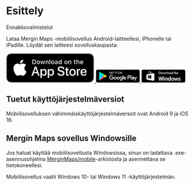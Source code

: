 # **Esittely**

Ennakkovalmistelut

Lataa Mergin Maps -mobiilisovellus Android-laitteellesi, iPhonelle tai iPadille. Löydät sen laitteesi sovelluskaupasta:

<a href="https://apps.apple.com/us/app/input/id1478603559?ls=1" target="_blank" rel="noopener noreferrer"> <img src="img/app_store_badge_black.svg" alt="Download on the App Store"/> </a><a href="https://play.google.com/store/apps/details?id=uk.co.lutraconsulting" target="_blank" rel="noopener noreferrer"> <img src="img/google-play-badge.png" alt="Get it on Google Play" width="120"/> </a><a href="https://github.com/MerginMaps/mobile/releases/latest" target="_blank" rel="noopener noreferrer"> <img src="img/app_download_windows.png" alt="Available on Windows" width="120"/> </a>

## **Tuetut käyttöjärjestelmäversiot**

Mobiilisovelluksen vähimmäiskäyttöjärjestelmäversiot ovat Android 9 ja iOS 16.

## **Mergin Maps sovellus Windowsille**

Jos haluat käyttää mobiilisovellusta Windowsissa, sinun on ladattava .exe-asennusohjelma [MerginMaps/mobile](https://github.com/MerginMaps/mobile/releases/tag/2025.5.0)-arkistosta ja asennettava se tietokoneellesi.

Mobiilisovellus vaatii Windows 10- tai Windows 11 -käyttöjärjestelmän.
